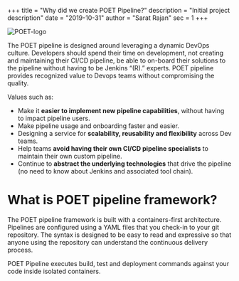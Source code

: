 +++
title = "Why did we create POET Pipeline?"
description = "Initial project description"
date = "2019-10-31"
author = "Sarat Rajan"
sec = 1
+++

<img src="https://raw.githubusercontent.com/wiki/tmobile/POET-pipeline-library/images/POET_logo_final-480.png"
     alt="POET-logo"
      />


The POET pipeline is designed around leveraging a dynamic DevOps culture. Developers should spend their time on development, not creating and maintaining their CI/CD pipeline, be able to on-board their solutions to the pipeline without having to be Jenkins “(R).” experts. POET pipeline provides recognized value to Devops teams without compromising the quality.

Values such as:

- Make it **easier to implement new pipeline capabilities**, without having to impact pipeline users.
- Make pipeline usage and onboarding faster and easier.
- Designing a service for **scalability, reusability and flexibility** across Dev teams. 
- Help teams **avoid having their own CI/CD pipeline specialists** to maintain their own custom pipeline. 
- Continue to **abstract the underlying technologies** that drive the pipeline (no need to know about Jenkins and associated tool chain).

# What is POET pipeline framework?

The POET pipeline framework is built with a containers-first architecture. Pipelines are configured using a YAML files that you check-in to your git repository. The syntax is designed to be easy to read and expressive so that anyone using the repository can understand the continuous delivery process.

POET Pipeline executes build, test and deployment commands against your code inside isolated containers. 
